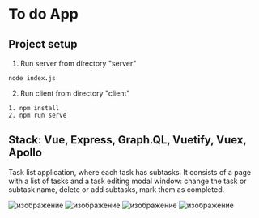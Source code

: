 # To do App

## Project setup

1. Run server from directory "server"

```
node index.js
```

2. Run client from directory "client"

```
1. npm install
2. npm run serve
```

## Stack: Vue, Express, Graph.QL, Vuetify, Vuex, Apollo

Task list application, where each task has subtasks. It consists of a page with a list of tasks and a task editing modal window: change the task or subtask name, delete or add subtasks, mark them as completed.

![изображение](https://github.com/galinaOkhotnikova/To-do-App/assets/71720610/f11211d9-c931-49f5-8ba0-f3723859c2b7)
![изображение](https://github.com/galinaOkhotnikova/To-do-App/assets/71720610/a4c3589b-8d61-43e9-b474-4d42216e009c)
![изображение](https://github.com/galinaOkhotnikova/To-do-App/assets/71720610/b7e33727-e9b4-4f8e-aecf-b287430464ea)
![изображение](https://github.com/galinaOkhotnikova/To-do-App/assets/71720610/8e5b446d-b49a-4596-9a74-bbed77e32953)



